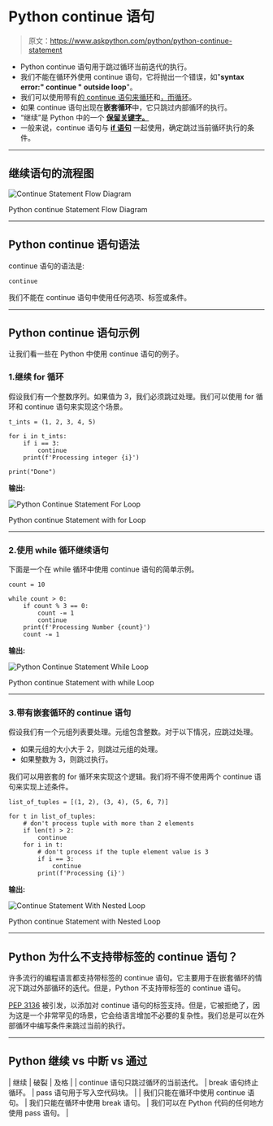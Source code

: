 # Python continue 语句

> 原文：<https://www.askpython.com/python/python-continue-statement>

*   Python continue 语句用于跳过循环当前迭代的执行。
*   我们不能在循环外使用 continue 语句，它将抛出一个错误，如"**syntax error:" continue " outside loop**"。
*   我们可以使用带有[的 continue 语句来循环](https://www.askpython.com/python/python-for-loop)和[，而循环](https://www.askpython.com/python/python-while-loop)。
*   如果 continue 语句出现在**嵌套循环**中，它只跳过内部循环的执行。
*   “继续”是 Python 中的一个 [**保留关键字。**](https://www.askpython.com/python/python-keywords)
*   一般来说，continue 语句与 [**if 语句**](https://www.askpython.com/python/python-if-else-elif-statement) 一起使用，确定跳过当前循环执行的条件。

* * *

## 继续语句的流程图

![Continue Statement Flow Diagram](img/ac3b8315772b1d693017a25a94f1402b.png)

Python continue Statement Flow Diagram

* * *

## Python continue 语句语法

continue 语句的语法是:

```
continue

```

我们不能在 continue 语句中使用任何选项、标签或条件。

* * *

## Python continue 语句示例

让我们看一些在 Python 中使用 continue 语句的例子。

### 1.继续 for 循环

假设我们有一个整数序列。如果值为 3，我们必须跳过处理。我们可以使用 for 循环和 continue 语句来实现这个场景。

```
t_ints = (1, 2, 3, 4, 5)

for i in t_ints:
    if i == 3:
        continue
    print(f'Processing integer {i}')

print("Done")

```

**输出:**

![Python Continue Statement For Loop](img/f838535134d68ad7eff9a63cd59bb37e.png)

Python continue Statement with for Loop

* * *

### 2.使用 while 循环继续语句

下面是一个在 while 循环中使用 continue 语句的简单示例。

```
count = 10

while count > 0:
    if count % 3 == 0:
        count -= 1
        continue
    print(f'Processing Number {count}')
    count -= 1

```

**输出:**

![Python Continue Statement While Loop](img/710f28283a209ca6bbcba45586ac97bc.png)

Python continue Statement with while Loop

* * *

### 3.带有嵌套循环的 continue 语句

假设我们有一个元组列表要处理。元组包含整数。对于以下情况，应跳过处理。

*   如果元组的大小大于 2，则跳过元组的处理。
*   如果整数为 3，则跳过执行。

我们可以用嵌套的 for 循环来实现这个逻辑。我们将不得不使用两个 continue 语句来实现上述条件。

```
list_of_tuples = [(1, 2), (3, 4), (5, 6, 7)]

for t in list_of_tuples:
    # don't process tuple with more than 2 elements
    if len(t) > 2:
        continue
    for i in t:
        # don't process if the tuple element value is 3
        if i == 3:
            continue
        print(f'Processing {i}')

```

**输出:**

![Continue Statement With Nested Loop](img/07c2c6fe063b3712335cd1b1a194604c.png)

Python continue Statement with Nested Loop

* * *

## Python 为什么不支持带标签的 continue 语句？

许多流行的编程语言都支持带标签的 continue 语句。它主要用于在嵌套循环的情况下跳过外部循环的迭代。但是，Python 不支持带标签的 continue 语句。

[PEP 3136](https://peps.python.org/pep-3136/) 被引发，以添加对 continue 语句的标签支持。但是，它被拒绝了，因为这是一个非常罕见的场景，它会给语言增加不必要的复杂性。我们总是可以在外部循环中编写条件来跳过当前的执行。

* * *

## Python 继续 vs 中断 vs 通过

| 继续 | 破裂 | 及格 |
| continue 语句只跳过循环的当前迭代。 | break 语句终止循环。 | pass 语句用于写入空代码块。 |
| 我们只能在循环中使用 continue 语句。 | 我们只能在循环中使用 break 语句。 | 我们可以在 Python 代码的任何地方使用 pass 语句。 |